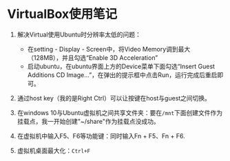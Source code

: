 # VirtualBox使用笔记

1. 解决Virtual使用Ubuntu时分辨率太低的问题：
    * 在setting - Display - Screen中，将Video Memory调到最大（128MB），并且勾选“Enable 3D Acceleration”
    * 启动ubuntu，在ubuntu界面上方的Device菜单下面勾选“Insert Guest Additions CD Image...”，在弹出的提示框中点击Run，运行完成后重启即可。

2. 通过host key（我的是Right Ctrl）可以让按键在host与guest之间切换。

3. 在windows 10与Ubuntu虚拟机之间共享文件夹：要在`/mnt`下面创建文件作为挂载点，我一开始创建"~/share"作为挂载点没成功。

4. 在虚拟机中输入F5、F6等功能键：同时输入Fn + F5、Fn + F6.

5. 虚拟机桌面最大化：`Ctrl+F`
